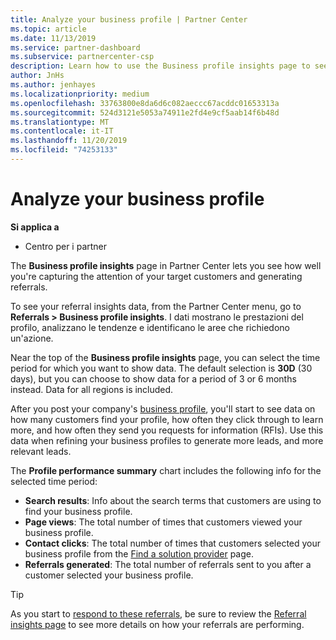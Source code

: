 ```yaml
---
title: Analyze your business profile | Partner Center
ms.topic: article
ms.date: 11/13/2019
ms.service: partner-dashboard
ms.subservice: partnercenter-csp
description: Learn how to use the Business profile insights page to see how well you're capturing the attention of your target customers and generating referrals.
author: JnHs
ms.author: jenhayes
ms.localizationpriority: medium
ms.openlocfilehash: 33763800e8da6d6c082aeccc67acddc01653313a
ms.sourcegitcommit: 524d3121e5053a74911e2fd4e9cf5aab14f6b48d
ms.translationtype: MT
ms.contentlocale: it-IT
ms.lasthandoff: 11/20/2019
ms.locfileid: "74253133"
---
```

# <a name="analyze-your-business-profile"></a>Analyze your business profile
<!-- 
https://go.microsoft.com/fwlink/?linkid=849120
-->

**Si applica a**

- Centro per i partner

The **Business profile insights** page in Partner Center lets you see how well you're capturing the attention of your target customers and generating referrals.

To see your referral insights data, from the Partner Center menu, go to **Referrals > Business profile insights**. I dati mostrano le prestazioni del profilo, analizzano le tendenze e identificano le aree che richiedono un'azione.

Near the top of the **Business profile insights** page, you can select the time period for which you want to show data. The default selection is **30D** (30 days), but you can choose to show data for a period of 3 or 6 months instead. Data for all regions is included.

After you post your company's [business profile](create-a-marketing-profile.md), you'll start to see data on how many customers find your profile, how often they click through to learn more, and how often they send you requests for information (RFIs). Use this data when refining your business profiles to generate more leads, and more relevant leads.

The **Profile performance summary** chart includes the following info for the selected time period:

- **Search results**: Info about the search terms that customers are using to find your business profile.
- **Page views**: The total number of times that customers viewed your business profile.
- **Contact clicks**: The total number of times that customers selected your business profile from the [Find a solution provider](https://www.microsoft.com/solution-providers/home) page.
- **Referrals generated**: The total number of referrals sent to you after a customer selected your business profile.

> [!TIP]
> As you start to [respond to these referrals](responding-to-referrals.md), be sure to review the [Referral insights page](referral-insights.md) to see more details on how your referrals are performing.
